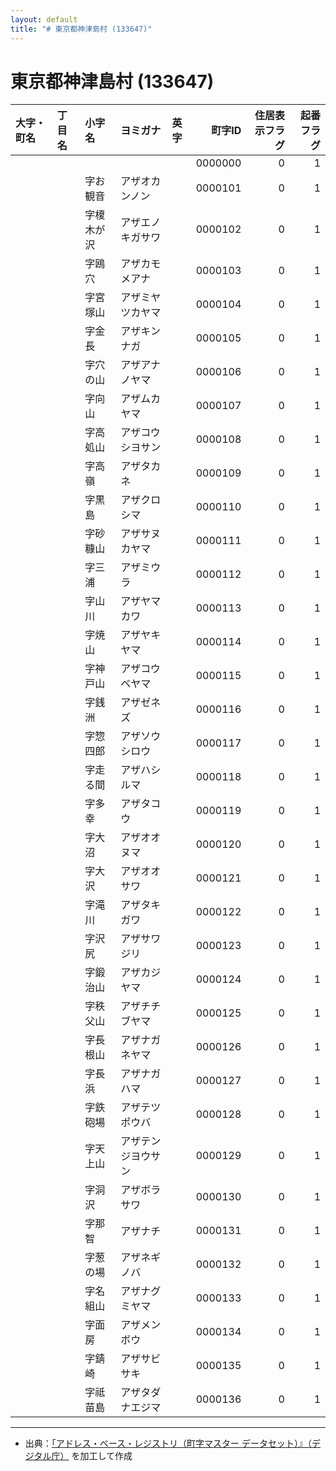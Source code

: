 ```yaml
---
layout: default
title: "# 東京都神津島村 (133647)"
---
```


# 東京都神津島村 (133647)

| 大字・町名 | 丁目名 | 小字名 | ヨミガナ | 英字 | 町字ID | 住居表示フラグ | 起番フラグ |
|:--------|:------|:------|:-----------------|:---------------------|--------:|----------:|--------:|
|  |  |  |  |  | 0000000 | 0 | 1 |
|  |  | 字お観音 | アザオカンノン |  | 0000101 | 0 | 1 |
|  |  | 字榎木が沢 | アザエノキガサワ |  | 0000102 | 0 | 1 |
|  |  | 字鴎穴 | アザカモメアナ |  | 0000103 | 0 | 1 |
|  |  | 字宮塚山 | アザミヤツカヤマ |  | 0000104 | 0 | 1 |
|  |  | 字金長 | アザキンナガ |  | 0000105 | 0 | 1 |
|  |  | 字穴の山 | アザアナノヤマ |  | 0000106 | 0 | 1 |
|  |  | 字向山 | アザムカヤマ |  | 0000107 | 0 | 1 |
|  |  | 字高処山 | アザコウシヨサン |  | 0000108 | 0 | 1 |
|  |  | 字高嶺 | アザタカネ |  | 0000109 | 0 | 1 |
|  |  | 字黒島 | アザクロシマ |  | 0000110 | 0 | 1 |
|  |  | 字砂糠山 | アザサヌカヤマ |  | 0000111 | 0 | 1 |
|  |  | 字三浦 | アザミウラ |  | 0000112 | 0 | 1 |
|  |  | 字山川 | アザヤマカワ |  | 0000113 | 0 | 1 |
|  |  | 字焼山 | アザヤキヤマ |  | 0000114 | 0 | 1 |
|  |  | 字神戸山 | アザコウベヤマ |  | 0000115 | 0 | 1 |
|  |  | 字銭洲 | アザゼネズ |  | 0000116 | 0 | 1 |
|  |  | 字惣四郎 | アザソウシロウ |  | 0000117 | 0 | 1 |
|  |  | 字走る間 | アザハシルマ |  | 0000118 | 0 | 1 |
|  |  | 字多幸 | アザタコウ |  | 0000119 | 0 | 1 |
|  |  | 字大沼 | アザオオヌマ |  | 0000120 | 0 | 1 |
|  |  | 字大沢 | アザオオサワ |  | 0000121 | 0 | 1 |
|  |  | 字滝川 | アザタキガワ |  | 0000122 | 0 | 1 |
|  |  | 字沢尻 | アザサワジリ |  | 0000123 | 0 | 1 |
|  |  | 字鍛治山 | アザカジヤマ |  | 0000124 | 0 | 1 |
|  |  | 字秩父山 | アザチチブヤマ |  | 0000125 | 0 | 1 |
|  |  | 字長根山 | アザナガネヤマ |  | 0000126 | 0 | 1 |
|  |  | 字長浜 | アザナガハマ |  | 0000127 | 0 | 1 |
|  |  | 字鉄砲場 | アザテツポウバ |  | 0000128 | 0 | 1 |
|  |  | 字天上山 | アザテンジヨウサン |  | 0000129 | 0 | 1 |
|  |  | 字洞沢 | アザボラサワ |  | 0000130 | 0 | 1 |
|  |  | 字那智 | アザナチ |  | 0000131 | 0 | 1 |
|  |  | 字葱の場 | アザネギノバ |  | 0000132 | 0 | 1 |
|  |  | 字名組山 | アザナグミヤマ |  | 0000133 | 0 | 1 |
|  |  | 字面房 | アザメンボウ |  | 0000134 | 0 | 1 |
|  |  | 字錆崎 | アザサビサキ |  | 0000135 | 0 | 1 |
|  |  | 字祗苗島 | アザタダナエジマ |  | 0000136 | 0 | 1 |

---

- 出典：[「アドレス・ベース・レジストリ（町字マスター データセット）』（デジタル庁）](https://www.digital.go.jp/policies/base_registry_address/) を加工して作成